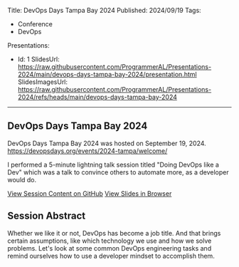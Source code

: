 Title: DevOps Days Tampa Bay 2024
Published: 2024/09/19
Tags:

- Conference
- DevOps

Presentations:
- Id: 1
  SlidesUrl: https://raw.githubusercontent.com/ProgrammerAL/Presentations-2024/main/devops-days-tampa-bay-2024/presentation.html
  SlidesImagesUrl: https://raw.githubusercontent.com/ProgrammerAL/Presentations-2024/refs/heads/main/devops-days-tampa-bay-2024


---

## DevOps Days Tampa Bay 2024

DevOps Days Tampa Bay 2024 was hosted on September 19, 2024. https://devopsdays.org/events/2024-tampa/welcome/

I performed a 5-minute lightning talk session titled "Doing DevOps like a Dev" which was a talk to convince others to automate more, as a developer would do.

<div class="post-multiple-links-div">
  <a class="post-session-content-link" target="_blank" href="https://github.com/ProgrammerAL/Presentations-2024/tree/main/devops-days-tampa-bay-2024">View Session Content on GitHub</a>
  <a class="post-view-session-content-link" href="/posts/20240919-Presentation-DevOpsDaysTampaBay2024/slides/1">View Slides in Browser</a>
</div>

## Session Abstract

Whether we like it or not, DevOps has become a job title. And that brings certain assumptions, like which technology we use and how we solve problems. Let's look at some common DevOps engineering tasks and remind ourselves how to use a developer mindset to accomplish them.

